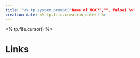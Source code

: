 ```yaml
---
title: "<% tp.system.prompt("Name of MOC?","", false) %>"
creation date: <% tp.file.creation_date() %>
---
```

<% tp.file.cursor() %>

# Links
